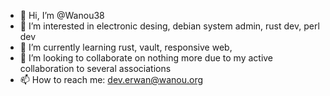 - 👋 Hi, I’m @Wanou38
- 👀 I’m interested in electronic desing, debian system admin, rust dev, perl dev
- 🌱 I’m currently learning rust, vault, responsive web, 
- 💞️ I’m looking to collaborate on nothing more due to my active collaboration to several associations
- 📫 How to reach me: dev.erwan@wanou.org

<!---
Wanou38/Wanou38 is a ✨ special ✨ repository because its `README.md` (this file) appears on your GitHub profile.
You can click the Preview link to take a look at your changes.
--->
